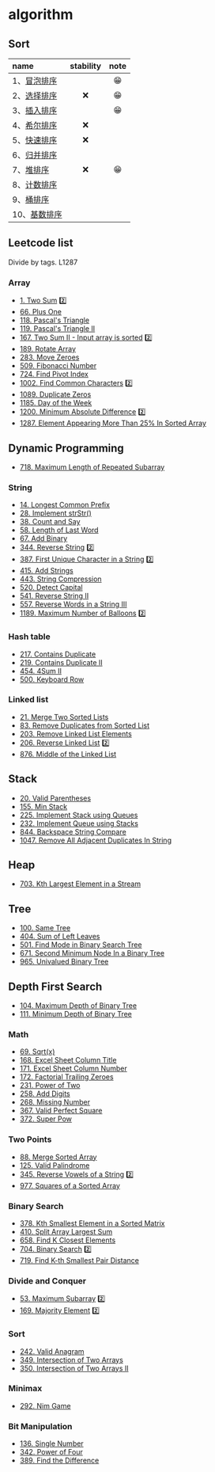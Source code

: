 # algorithm 

## Sort

|name|stability|note|
|:--|:--:|:--:|
|1、[冒泡排序](./solutions/bubbleSort.md)||😁|
|2、[选择排序](./solutions/selectionSort.md)|❌| 😁|
|3、[插入排序](./solutions/insertionSort.md)||😁|
|4、[希尔排序](./solutions/shellSort.md)|❌||
|5、[快速排序](./solutions/quickSort.md)|❌||
|6、[归并排序](./solutions/mergeSort.md)|||
|7、[堆排序](./solutions/heapsort.md)|❌|😁|
|8、[计数排序](./solutions/countingSort.md)|||
|9、[桶排序](./solutions/bucketSort.md)|||
|10、[基数排序](./solutions/radixSort.md)|||

## Leetcode list

Divide by tags.  L1287

### Array

- [1. Two Sum](./lc/2019-10-08_L1.md)   2️⃣
- [66. Plus One](./lc/2019-12-20_L66.md)
- [118. Pascal's Triangle](./lc/2019-12-20_L118.md)
- [119. Pascal's Triangle II](./lc/2019-12-20_L119.md)
- [167. Two Sum II - Input array is sorted](./lc/2019-09-25_L167.md)   2️⃣
- [189. Rotate Array](./lc/2019-12-23_L189.md)
- [283. Move Zeroes](./lc/2019-12-07_L283.md)
- [509. Fibonacci Number](./lc/2019-12-11_L509.md)
- [724. Find Pivot Index](./lc/2019-12-07_L724.md)
- [1002. Find Common Characters](./lc/2019-10-06_L1002.md)  2️⃣
- [1089. Duplicate Zeros](./lc/2019-12-25_L1089.md)
- [1185. Day of the Week](./lc/2019-10-10_L1185.md)
- [1200. Minimum Absolute Difference](./lc/2019-10-06_L1200.md)  2️⃣
- [1287. Element Appearing More Than 25% In Sorted Array](./lc/2019-12-25_L1287.md)

## Dynamic Programming

- [718. Maximum Length of Repeated Subarray](./lc/2019-10-14_L718.md)

### String
  
- [14. Longest Common Prefix](./lc/2019-12-11_L14.md)
- [28. Implement strStr()](./lc/2019-12-11_L28.md)
- [38. Count and Say](./lc/2019-12-19_L38.md)
- [58. Length of Last Word](./lc/2019-12-20_L58.md)
- [67. Add Binary](./lc/2019-12-20_L67.md)
- [344. Reverse String](./lc/2019-10-02_L344.md)  2️⃣
- [387. First Unique Character in a String](./lc/2019-09-26_L387.md)  2️⃣
- [415. Add Strings](./lc/2019-12-24_L415.md)
- [443. String Compression](./lc/2019-10-06_L443.md)
- [520. Detect Capital](./lc/2019-12-24_L520.md)
- [541. Reverse String II](./lc/2019-12-24_L541.md)
- [557. Reverse Words in a String III](./lc/2019-12-24_L557.md)
- [1189. Maximum Number of Balloons](./lc/2019-10-08_L1189.md)  2️⃣

### Hash table

- [217. Contains Duplicate](./lc/2019-12-23_L217.md)
- [219. Contains Duplicate II](./lc/2019-12-23_L219.md)
- [454. 4Sum II](./lc/2019-10-09_L454.md)
- [500. Keyboard Row](./lc/2019-09-27_L500.md)

### Linked list

- [21. Merge Two Sorted Lists](./lc/2019-10-04_L21.md)
- [83. Remove Duplicates from Sorted List](./lc/2019-10-01_L83.md)
- [203. Remove Linked List Elements](./lc/2019-09-28_L203.md)
- [206. Reverse Linked List](./lc/2019-09-30_L206.md) 2️⃣
-  [876. Middle of the Linked List](./lc/2019-09-29_L876.md)

## Stack 

- [20. Valid Parentheses](./lc/2019-10-05_L20.md)
- [155. Min Stack](./lc/2019-10-03_L155.md)
- [225. Implement Stack using Queues](./lc/2019-12-23_L225.md)
- [232. Implement Queue using Stacks](./lc/2019-12-23_L232.md)
- [844. Backspace String Compare](./lc/2019-10-04_L844.md)
- [1047. Remove All Adjacent Duplicates In String](./lc/2019-10-04_L1047.md)

## Heap

- [703. Kth Largest Element in a Stream](./lc/2019-10-06_L703.md)

## Tree

- [100. Same Tree](./lc/2019-10-07_L100.md)
- [404. Sum of Left Leaves](./lc/2019-10-07_L404.md)
- [501. Find Mode in Binary Search Tree](./lc/2019-10-07_L501.md)
- [671. Second Minimum Node In a Binary Tree](./lc/2019-10-07_L671.md)
- [965. Univalued Binary Tree](./lc/2019-10-06_L965.md)

## Depth First Search

- [104. Maximum Depth of Binary Tree](./lc/2019-10-09_L104.md)
- [111. Minimum Depth of Binary Tree](./lc/2019-10-09_L111.md)

### Math

- [69. Sqrt(x)](./lc/2019-10-02_L69.md)
- [168. Excel Sheet Column Title](./lc/2019-12-22_L168.md)
- [171. Excel Sheet Column Number](./lc/2019-12-22_L171.md)
- [172. Factorial Trailing Zeroes](./lc/2019-12-23_L172.md)
- [231. Power of Two](./lc/2019-12-23_L231.md)
- [258. Add Digits](./lc/2019-12-24_L258.md)
- [268. Missing Number](./lc/2019-12-24_L268.md)
- [367. Valid Perfect Square](./lc/2019-10-02_L367.md)
- [372. Super Pow](./lc/2019-10-30_L372.md)

### Two Points

- [88. Merge Sorted Array](./lc/2019-12-07_L88.md)
- [125. Valid Palindrome](./lc/2019-12-22_L125.md)
- [345. Reverse Vowels of a String](./lc/2019-10-02_L345.md)  2️⃣
- [977. Squares of a Sorted Array](./lc/2019-12-07_L977.md)

### Binary Search 

- [378. Kth Smallest Element in a Sorted Matrix](./lc/2019-10-15_L378.md)
- [410. Split Array Largest Sum](./lc/2019-10-11_L410.md)
- [658. Find K Closest Elements](./lc/2019-10-10_L658.md)
- [704. Binary Search](./lc/2019-10-02_L704.md) 2️⃣
- [719. Find K-th Smallest Pair Distance](./lc/2019-10-15_L719.md)

### Divide and Conquer

- [53. Maximum Subarray](./lc/2019-10-04_L53.md)   2️⃣
- [169. Majority Element](./lc/2019-10-03_L169.md)   2️⃣

### Sort

- [242. Valid Anagram](./lc/2019-10-05_L242.md)
- [349.  Intersection of Two Arrays](./lc/2019-10-05_L349.md)
- [350. Intersection of Two Arrays II](./lc/2019-10-06_L350.md)

### Minimax

- [292. Nim Game](./lc/2019-12-20_L292.md)

### Bit Manipulation

- [136. Single Number](./lc/2019-12-22_L136.md)
- [342. Power of Four](./lc/2019-12-24_L342.md)
- [389. Find the Difference](./lc/2019-12-24_L389.md)
